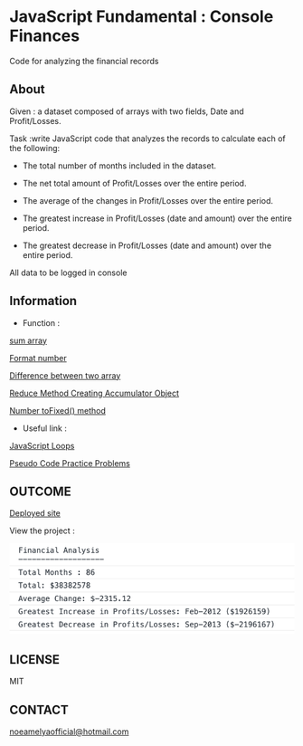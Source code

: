 # JavaScript Fundamental : Console Finances  

Code for analyzing the financial records


## About

Given : a dataset composed of arrays with two fields, Date and Profit/Losses.

Task :write JavaScript code that analyzes the records to calculate each of the following:

* The total number of months included in the dataset.

* The net total amount of Profit/Losses over the entire period.

* The average of the changes in Profit/Losses over the entire period.

* The greatest increase in Profit/Losses (date and amount) over the entire period.

* The greatest decrease in Profit/Losses (date and amount) over the entire period.

All data to be logged in console


## Information 

- Function : 

[sum array](https://developer.mozilla.org/en-US/docs/Web/JavaScript/Reference/Global_Objects/Array/map)

[Format number](https://stackoverflow.com/questions/149055/how-to-format-numbers-as-currency-strings)

[Difference between two array](https://stackoverflow.com/questions/1187518/how-to-get-the-difference-between-two-arrays-in-javascript)

[Reduce Method Creating Accumulator Object](https://stackoverflow.com/questions/46331389/javascript-reduce-method-creating-accumulator-object)

[Number toFixed() method](https://www.techonthenet.com/js/number_tofixed.php)



- Useful link :

[JavaScript Loops](https://www.w3schools.com/js/js_loop_for.asp)

[Pseudo Code Practice Problems](https://computersciencewiki.org/images/e/ea/Pseudo_Code_Practice_Problems.pdf)

## OUTCOME

[Deployed site ](https://noeamelya.github.io/Console-Finances/)

View the project :

![View the project](./images/outcome.challenge4.png)


## LICENSE 
MIT

## CONTACT 
noeamelyaofficial@hotmail.com